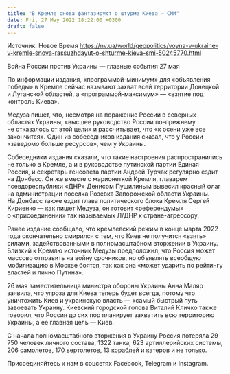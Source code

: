 ```yaml
---
title: "В Кремле снова фантазируют о штурме Киева — СМИ"
date: Fri, 27 May 2022 18:22:00 +0300
draft: false
---
```

Источник: Новое Время https://nv.ua/world/geopolitics/voyna-v-ukraine-v-kremle-snova-rassuzhdayut-o-shturme-kieva-smi-50245770.html


Война России против Украины — главные события 27 мая

 По информации издания, «программой-минимум» для «объявления победы» в Кремле сейчас называют захват всей территории Донецкой и Луганской областей, а «программой-максимум» — «взятие под контроль Киева».

Медуза пишет, что, несмотря на поражение России в северных областях Украины, «высшее руководство России по-прежнему не отказалось от этой цели» и рассчитывает, что «к осени уже все закончится». Один из собеседников издания сказал, что у России «заведомо больше ресурсов», чем у Украины.

Собеседники издания сказали, что такие настроения распространились не только в Кремле, а и в руководстве путинской партии Единая Россия, и секретарь генсовета партии Андрей Турчак регулярно ездит на Донбасс. Он же вместе с марионеткой Кремля, главарем псевдореспублики «ДНР» Денисом Пушилиным вывесил красный флаг на администрации поселка Розевка Запорожской области Украины. На Донбасс также ездит глава политического блока Кремля Сергей Кириенко — как пишет Медуза, он готовит «референдумы» о «присоединении» так называемых Л/ДНР к стране-агрессору.

Ранее издание сообщало, что кремлевский режим в конце марта 2022 года окончательно смирился с тем, что Киев не получится «взять» силами, задействованными в полномасштабном вторжении в Украину. Близкий к Кремлю источник Медузы предположил, что Россия может массово отправить на войну срочников, но объявлять всеобщую мобилизацию в Москве боятся, так как она «может ударить по рейтингу властей и лично Путина».

26 мая заместительница министра обороны Украины Анна Маляр заявила, что угроза для Киева теперь будет всегда, потому что уничтожить Киев и украинскую власть — «самый быстрый путь завоевать Украину. Киевский городской голова Виталий Кличко также говорил, что Россия до сих пор планирует захватить всю территорию Украины, а ее главная цель — Киев.

С начала полномасштабного вторжения в Украину Россия потеряла 29 750 человек личного состава, 1322 танка, 623 артиллерийских системы, 206 самолетов, 170 вертолетов, 13 кораблей и катеров и не только.

Присоединяйтесь к нам в соцсетях Facebook, Telegram и Instagram.
